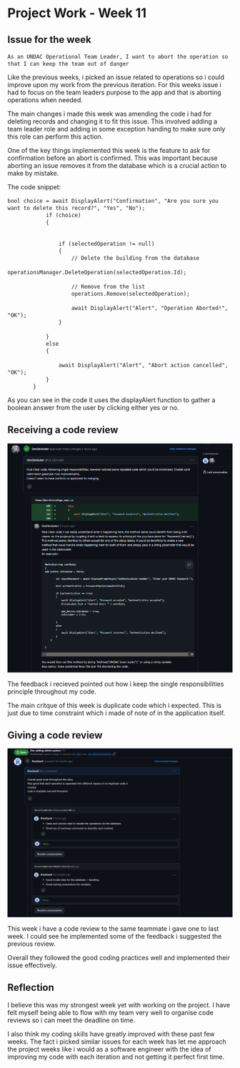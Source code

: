 # Project Work - Week 11

## Issue for the week 

```
As an UNDAC Operational Team Leader, I want to abort the operation so that I can keep the team out of danger

```

Like the previous weeks, i picked an issue related to operations so i could improve upon my work from the previous iteration. 
For this weeks issue i had to focus on the team leaders purpose to the app and that is aborting operations when needed. 

The main changes i made this week was amending the code i had for deleting records and changing it to fit this issue. 
This involved adding a team leader role and adding in some exception handing to make sure only this role can perform this action. 

One of the key things implemented this week is the feature to ask for confirmation before an abort is confirmed. This was 
important because aborting an issue removes it from the database which is a crucial action to make by mistake. 

The code snippet:
```
bool choice = await DisplayAlert("Confirmation", "Are you sure you want to delete this record?", "Yes", "No");
            if (choice)
            {


                if (selectedOperation != null)
                {
                    // Delete the building from the database
                    operationsManager.DeleteOperation(selectedOperation.Id);

                    // Remove from the list
                    operations.Remove(selectedOperation);

                    await DisplayAlert("Alert", "Operation Aborted!", "OK");
                }

            }
            else
            {

                await DisplayAlert("Alert", "Abort action cancelled", "OK");
            }
        }
```

As you can see in the code it uses the displayAlert function to gather a boolean answer from the user by clicking either 
yes or no. 


## Receiving a code review 

![Receiving a code review](images/Week_11/code_review_peer.png)

The feedback i recieved pointed out how i keep the single responsibilities principle throughout my code. 

The main critque of this week is duplicate code which i expected. This is just due to time constraint which i made of note of 
in the application itself. 



## Giving a code review 

![Giving a code review](images/Week_11/code_review_self.png)

This week i have a code review to the same teammate i gave one to last week. I could see he implemented some of the feedback
i suggested the previous review. 

Overall they followed the good coding practices well and implemented their issue effectively. 


## Reflection 

I believe this was my strongest week yet with working on the project. I have felt myself being able to flow with my team 
very well to organise code reviews so i can meet the deadline on time. 

I also think my coding skills have greatly improved with these past few weeks. The fact i picked similar issues for each week 
has let me approach the project weeks like i would as a software engineer with the idea of improving my code with each iteration 
and not getting it perfect first time. 